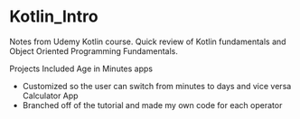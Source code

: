 # Kotlin_Intro
Notes from Udemy Kotlin course. 
Quick review of Kotlin fundamentals and Object Oriented Programming Fundamentals. 

Projects Included
Age in Minutes apps
  - Customized so the user can switch from minutes to days and vice versa
Calculator App
  - Branched off of the tutorial and made my own code for each operator
